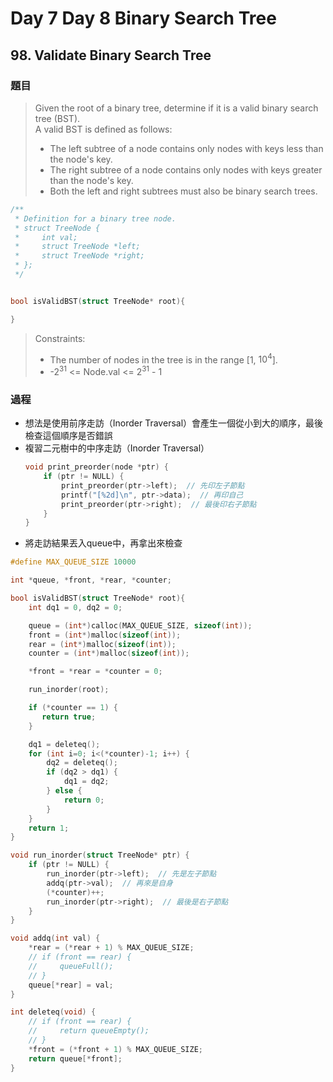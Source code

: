 # Day 7 Day 8 Binary Search Tree

## 98. Validate Binary Search Tree

### 題目
>Given the root of a binary tree, determine if it is a valid binary search tree (BST).</br>
>A valid BST is defined as follows:</br>
>   - The left subtree of a node contains only nodes with keys less than the node's key.
>   - The right subtree of a node contains only nodes with keys greater than the node's key.
>   - Both the left and right subtrees must also be binary search trees.

```c
/**
 * Definition for a binary tree node.
 * struct TreeNode {
 *     int val;
 *     struct TreeNode *left;
 *     struct TreeNode *right;
 * };
 */


bool isValidBST(struct TreeNode* root){

}
```
>Constraints:
>- The number of nodes in the tree is in the range [1, $10^4$].
>- -$2^{31}$ <= Node.val <= $2^{31}$ - 1

### 過程
- 想法是使用前序走訪（Inorder Traversal）會產生一個從小到大的順序，最後檢查這個順序是否錯誤
- 複習二元樹中的中序走訪（Inorder Traversal）
    ```c
    void print_preorder(node *ptr) {
        if (ptr != NULL) {
            print_preorder(ptr->left);  // 先印左子節點
            printf("[%2d]\n", ptr->data);  // 再印自己
            print_preorder(ptr->right);  // 最後印右子節點
        }
    }
    ```
- 將走訪結果丟入queue中，再拿出來檢查
```c
#define MAX_QUEUE_SIZE 10000

int *queue, *front, *rear, *counter;

bool isValidBST(struct TreeNode* root){
    int dq1 = 0, dq2 = 0;

    queue = (int*)calloc(MAX_QUEUE_SIZE, sizeof(int));
    front = (int*)malloc(sizeof(int));
    rear = (int*)malloc(sizeof(int));
    counter = (int*)malloc(sizeof(int));

    *front = *rear = *counter = 0;

    run_inorder(root);

    if (*counter == 1) {
       return true;
    }

    dq1 = deleteq();
    for (int i=0; i<(*counter)-1; i++) {
        dq2 = deleteq();
        if (dq2 > dq1) {
            dq1 = dq2;
        } else {
            return 0;
        }
    }
    return 1;
}

void run_inorder(struct TreeNode* ptr) {
    if (ptr != NULL) {
        run_inorder(ptr->left);  // 先是左子節點
        addq(ptr->val);  // 再來是自身
        (*counter)++;
        run_inorder(ptr->right);  // 最後是右子節點
    }
}

void addq(int val) {
    *rear = (*rear + 1) % MAX_QUEUE_SIZE;
    // if (front == rear) {
    //     queueFull();
    // }
    queue[*rear] = val;
}

int deleteq(void) {
    // if (front == rear) {
    //     return queueEmpty();
    // }
    *front = (*front + 1) % MAX_QUEUE_SIZE;
    return queue[*front];
}
```